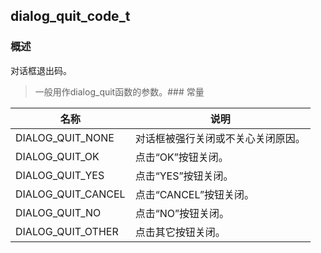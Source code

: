 ## dialog\_quit\_code\_t
### 概述
对话框退出码。

> 一般用作dialog_quit函数的参数。### 常量
<p id="dialog_quit_code_t_consts">

| 名称 | 说明 | 
| -------- | ------- | 
| DIALOG\_QUIT\_NONE | 对话框被强行关闭或不关心关闭原因。 |
| DIALOG\_QUIT\_OK | 点击“OK”按钮关闭。 |
| DIALOG\_QUIT\_YES | 点击“YES”按钮关闭。 |
| DIALOG\_QUIT\_CANCEL | 点击“CANCEL”按钮关闭。 |
| DIALOG\_QUIT\_NO | 点击“NO”按钮关闭。 |
| DIALOG\_QUIT\_OTHER | 点击其它按钮关闭。 |

